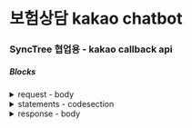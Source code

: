 # 보험상담 kakao chatbot




### SyncTree 협업용 - kakao callback api

##### Blocks
<details>
    <summary>request - body </summary>

'''XML
<block xmlns="https://developers.google.com/blockly/xml" type="collection_hashmap">
  <mutation xmlns="http://www.w3.org/1999/xhtml" items="2"></mutation>
  <value name="ADD0">
    <block type="collection_pair">
      <value name="key">
        <block type="primitive_string">
          <field name="VALUE">url</field>
        </block>
      </value>
      <value name="value">
        <block type="primitive_string">
          <field name="VALUE">url</field>
        </block>
      </value>
    </block>
  </value>
  <value name="ADD1">
    <block type="collection_pair">
      <value name="key">
        <block type="primitive_string">
          <field name="VALUE">data</field>
        </block>
      </value>
      <value name="value">
        <block type="primitive_string">
          <field name="VALUE">data</field>
        </block>
      </value>
    </block>
  </value>
</block>
'''

</details>

<details>
    <summary>statements - codesection </summary>

'''XML
<block xmlns="https://developers.google.com/blockly/xml" type="helper_code_section">
  <statement name="statements">
    <block type="variable_create_set">
      <value name="variable_name">
        <block type="primitive_string">
          <field name="VALUE">request_data</field>
        </block>
      </value>
      <value name="variable_value">
        <block type="share_input">
          <value name="data">
            <block type="primitive_string">
              <field name="VALUE">fbfc447d312fa9f99f63b5bd94827d9a</field>
            </block>
          </value>
        </block>
      </value>
      <next>
        <block type="variable_create_set">
          <value name="variable_name">
            <block type="primitive_string">
              <field name="VALUE">url</field>
            </block>
          </value>
          <value name="variable_value">
            <block type="collection_hashmap-get">
              <mutation xmlns="http://www.w3.org/1999/xhtml" items="3"></mutation>
              <value name="array">
                <block type="primitive_string">
                  <field name="VALUE">request_data</field>
                </block>
              </value>
              <value name="ADD0">
                <block type="primitive_string">
                  <field name="VALUE">request</field>
                </block>
              </value>
              <value name="ADD1">
                <block type="primitive_string">
                  <field name="VALUE">body</field>
                </block>
              </value>
              <value name="ADD2">
                <block type="primitive_string">
                  <field name="VALUE">url</field>
                </block>
              </value>
            </block>
          </value>
          <next>
            <block type="variable_create_set">
              <value name="variable_name">
                <block type="primitive_string">
                  <field name="VALUE">data</field>
                </block>
              </value>
              <value name="variable_value">
                <block type="collection_hashmap-get">
                  <mutation xmlns="http://www.w3.org/1999/xhtml" items="3"></mutation>
                  <value name="array">
                    <block type="primitive_string">
                      <field name="VALUE">request_data</field>
                    </block>
                  </value>
                  <value name="ADD0">
                    <block type="primitive_string">
                      <field name="VALUE">request</field>
                    </block>
                  </value>
                  <value name="ADD1">
                    <block type="primitive_string">
                      <field name="VALUE">body</field>
                    </block>
                  </value>
                  <value name="ADD2">
                    <block type="primitive_string">
                      <field name="VALUE">data</field>
                    </block>
                  </value>
                </block>
              </value>
              <next>
                <block type="protocol_create">
                  <value name="unit">
                    <block type="protocol_unit_http_ssl">
                      <value name="method">
                        <block type="miscellaneous_protocol_method">
                          <field name="method">post</field>
                        </block>
                      </value>
                      <value name="endPoint">
                        <block type="protocol_end_point_url">
                          <value name="url">
                            <block type="variable_get">
                              <value name="variable_name">
                                <block type="primitive_string">
                                  <field name="VALUE">url</field>
                                </block>
                              </value>
                            </block>
                          </value>
                        </block>
                      </value>
                      <value name="header">
                        <block type="collection_hashmap">
                          <mutation xmlns="http://www.w3.org/1999/xhtml" items="1"></mutation>
                          <value name="ADD0">
                            <block type="parameter_create">
                              <value name="key">
                                <block type="primitive_string">
                                  <field name="VALUE">Content-Type</field>
                                </block>
                              </value>
                              <value name="value">
                                <block type="miscellaneous_protocol_content_type">
                                  <field name="content-type">application/json</field>
                                </block>
                              </value>
                              <value name="datatype">
                                <block type="miscellaneous_parameter_type">
                                  <field name="parameter-type">string</field>
                                </block>
                              </value>
                              <value name="description">
                                <block type="primitive_string">
                                  <field name="VALUE">Content-Type</field>
                                </block>
                              </value>
                              <value name="required">
                                <block type="primitive_boolean">
                                  <field name="VALUE">true</field>
                                </block>
                              </value>
                            </block>
                          </value>
                        </block>
                      </value>
                      <value name="body">
                        <block type="collection_hashmap">
                          <mutation xmlns="http://www.w3.org/1999/xhtml" items="2"></mutation>
                          <value name="ADD0">
                            <block type="collection_pair">
                              <value name="key">
                                <block type="primitive_string">
                                  <field name="VALUE">version</field>
                                </block>
                              </value>
                              <value name="value">
                                <block type="primitive_string">
                                  <field name="VALUE">2.0</field>
                                </block>
                              </value>
                            </block>
                          </value>
                          <value name="ADD1">
                            <block type="collection_pair">
                              <value name="key">
                                <block type="primitive_string">
                                  <field name="VALUE">template</field>
                                </block>
                              </value>
                              <value name="value">
                                <block type="collection_hashmap">
                                  <mutation xmlns="http://www.w3.org/1999/xhtml" items="1"></mutation>
                                  <value name="ADD0">
                                    <block type="collection_pair">
                                      <value name="key">
                                        <block type="primitive_string">
                                          <field name="VALUE">outputs</field>
                                        </block>
                                      </value>
                                      <value name="value">
                                        <block type="collection_arraylist">
                                          <mutation xmlns="http://www.w3.org/1999/xhtml" items="1"></mutation>
                                          <value name="ADD0">
                                            <block type="collection_hashmap">
                                              <mutation xmlns="http://www.w3.org/1999/xhtml" items="1"></mutation>
                                              <value name="ADD0">
                                                <block type="collection_pair">
                                                  <value name="key">
                                                    <block type="primitive_string">
                                                      <field name="VALUE">simpleText</field>
                                                    </block>
                                                  </value>
                                                  <value name="value">
                                                    <block type="collection_hashmap">
                                                      <mutation xmlns="http://www.w3.org/1999/xhtml" items="1"></mutation>
                                                      <value name="ADD0">
                                                        <block type="collection_pair">
                                                          <value name="key">
                                                            <block type="primitive_string">
                                                              <field name="VALUE">text</field>
                                                            </block>
                                                          </value>
                                                          <value name="value">
                                                            <block type="variable_get">
                                                              <value name="variable_name">
                                                                <block type="primitive_string">
                                                                  <field name="VALUE">data</field>
                                                                </block>
                                                              </value>
                                                            </block>
                                                          </value>
                                                        </block>
                                                      </value>
                                                    </block>
                                                  </value>
                                                </block>
                                              </value>
                                            </block>
                                          </value>
                                        </block>
                                      </value>
                                    </block>
                                  </value>
                                </block>
                              </value>
                            </block>
                          </value>
                        </block>
                      </value>
                    </block>
                  </value>
                </block>
              </next>
            </block>
          </next>
        </block>
      </next>
    </block>
  </statement>
</block>
'''

</details>

<details>
    <summary>response - body </summary>

'''XML
<block xmlns="https://developers.google.com/blockly/xml" type="response_context_create">
  <value name="status-code">
    <block type="primitive_integer">
      <field name="VALUE">200</field>
    </block>
  </value>
  <value name="header">
    <block type="collection_hashmap">
      <mutation xmlns="http://www.w3.org/1999/xhtml" items="1"></mutation>
      <value name="ADD0">
        <block type="parameter_create">
          <value name="key">
            <block type="primitive_string">
              <field name="VALUE">Content-Type</field>
            </block>
          </value>
          <value name="value">
            <block type="miscellaneous_protocol_content_type">
              <field name="content-type">application/json</field>
            </block>
          </value>
          <value name="datatype">
            <block type="miscellaneous_parameter_type">
              <field name="parameter-type">string</field>
            </block>
          </value>
          <value name="description">
            <block type="primitive_string">
              <field name="VALUE">Content-Type</field>
            </block>
          </value>
          <value name="required">
            <block type="primitive_boolean">
              <field name="VALUE">true</field>
            </block>
          </value>
        </block>
      </value>
    </block>
  </value>
  <value name="body">
    <block type="collection_hashmap">
      <mutation xmlns="http://www.w3.org/1999/xhtml" items="1"></mutation>
      <value name="ADD0">
        <block type="parameter_create">
          <value name="key">
            <block type="primitive_string">
              <field name="VALUE">result</field>
            </block>
          </value>
          <value name="value">
            <block type="primitive_string">
              <field name="VALUE">ok</field>
            </block>
          </value>
          <value name="datatype">
            <block type="miscellaneous_parameter_type">
              <field name="parameter-type">string</field>
            </block>
          </value>
          <value name="description">
            <block type="primitive_string">
              <field name="VALUE">result</field>
            </block>
          </value>
          <value name="required">
            <block type="primitive_boolean">
              <field name="VALUE">false</field>
            </block>
          </value>
        </block>
      </value>
    </block>
  </value>
</block>
'''

</details>
